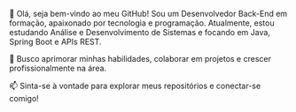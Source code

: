 👋 Olá, seja bem-vindo ao meu GitHub!
Sou um Desenvolvedor Back-End em formação, apaixonado por tecnologia e programação. Atualmente, estou estudando Análise e Desenvolvimento de Sistemas e focando em Java, Spring Boot e APIs REST.

🚀 Busco aprimorar minhas habilidades, colaborar em projetos e crescer profissionalmente na área.

📫 Sinta-se à vontade para explorar meus repositórios e conectar-se comigo!
